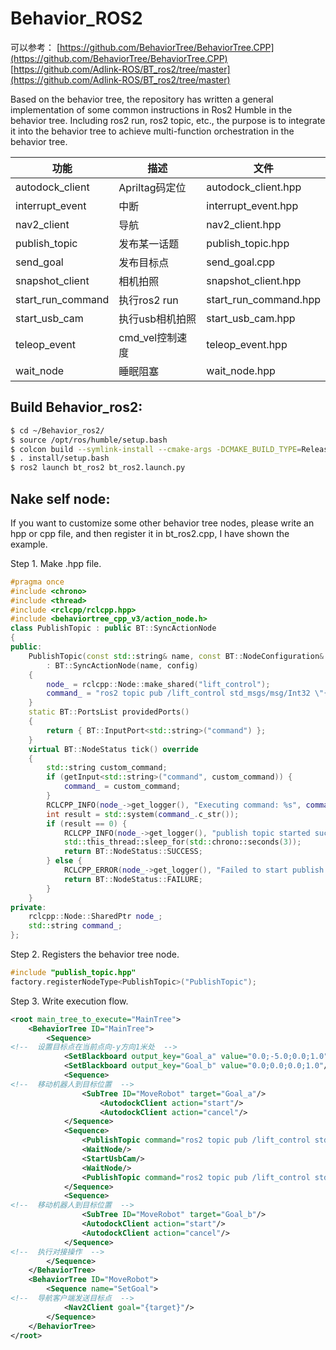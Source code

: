 # Behavior_ROS2
可以参考：
[https://github.com/BehaviorTree/BehaviorTree.CPP](https://github.com/BehaviorTree/BehaviorTree.CPP)
[https://github.com/Adlink-ROS/BT_ros2/tree/master](https://github.com/Adlink-ROS/BT_ros2/tree/master)

Based on the behavior tree, the repository has written a general implementation of some common instructions in Ros2 Humble in the behavior tree. Including ros2 run, ros2 topic, etc., the purpose is to integrate it into the behavior tree to achieve multi-function orchestration in the behavior tree.

| 功能 | 描述               | 文件   | 
|----------|--------------------|--------|
| autodock_client   | Apriltag码定位    | autodock_client.hpp   | 
| interrupt_event   | 中断    | interrupt_event.hpp   | 
| nav2_client   | 导航    | nav2_client.hpp   | 
| publish_topic   | 发布某一话题    | publish_topic.hpp   | 
| send_goal   | 发布目标点    | send_goal.cpp   | 
| snapshot_client   | 相机拍照    | snapshot_client.hpp   | 
| start_run_command   | 执行ros2 run    | start_run_command.hpp   | 
| start_usb_cam   | 执行usb相机拍照    | start_usb_cam.hpp   | 
| teleop_event   | cmd_vel控制速度    | teleop_event.hpp   | 
| wait_node   | 睡眠阻塞    | wait_node.hpp   | 

## Build Behavior_ros2:

```bash
$ cd ~/Behavior_ros2/
$ source /opt/ros/humble/setup.bash
$ colcon build --symlink-install --cmake-args -DCMAKE_BUILD_TYPE=Release
$ . install/setup.bash
$ ros2 launch bt_ros2 bt_ros2.launch.py
```
## Nake self node:
If you want to customize some other behavior tree nodes, please write an hpp or cpp file, and then register it in bt_ros2.cpp, I have shown the example.

Step 1. Make .hpp file.

```cpp
#pragma once
#include <chrono>
#include <thread>
#include <rclcpp/rclcpp.hpp>
#include <behaviortree_cpp_v3/action_node.h>
class PublishTopic : public BT::SyncActionNode
{
public:
    PublishTopic(const std::string& name, const BT::NodeConfiguration& config)
        : BT::SyncActionNode(name, config)
    {
        node_ = rclcpp::Node::make_shared("lift_control");
        command_ = "ros2 topic pub /lift_control std_msgs/msg/Int32 \"{data: 1}\" --rate 10 --times 20";
    }
    static BT::PortsList providedPorts()
    {
        return { BT::InputPort<std::string>("command") };
    }
    virtual BT::NodeStatus tick() override
    {
        std::string custom_command;
        if (getInput<std::string>("command", custom_command)) {
            command_ = custom_command;
        }
        RCLCPP_INFO(node_->get_logger(), "Executing command: %s", command_.c_str());
        int result = std::system(command_.c_str());
        if (result == 0) {
            RCLCPP_INFO(node_->get_logger(), "publish topic started successfully.");
            std::this_thread::sleep_for(std::chrono::seconds(3));
            return BT::NodeStatus::SUCCESS;
        } else {
            RCLCPP_ERROR(node_->get_logger(), "Failed to start publish topic: %s", command_.c_str());
            return BT::NodeStatus::FAILURE;
        }
    }
private:
    rclcpp::Node::SharedPtr node_;
    std::string command_;
};
```

Step 2. Registers the behavior tree node.
```cpp
#include "publish_topic.hpp"
factory.registerNodeType<PublishTopic>("PublishTopic");
```

Step 3. Write execution flow.
```xml
<root main_tree_to_execute="MainTree">
    <BehaviorTree ID="MainTree">
        <Sequence>
<!--  设置目标点在当前点向-y方向1米处  -->
            <SetBlackboard output_key="Goal_a" value="0.0;-5.0;0.0;1.0"/>
            <SetBlackboard output_key="Goal_b" value="0.0;0.0;0.0;1.0"/>
            <Sequence>
<!--  移动机器人到目标位置  -->
                <SubTree ID="MoveRobot" target="Goal_a"/>
                    <AutodockClient action="start"/>
                    <AutodockClient action="cancel"/>
            </Sequence>
            <Sequence>
                <PublishTopic command="ros2 topic pub /lift_control std_msgs/msg/Int32 '{data: 1}' --rate 10 --times 20"/>
                <WaitNode/>
                <StartUsbCam/>
                <WaitNode/>
                <PublishTopic command="ros2 topic pub /lift_control std_msgs/msg/Int32 '{data: 0}' --rate 10 --times 20"/>
            </Sequence>
            <Sequence>
<!--  移动机器人到目标位置  -->
                <SubTree ID="MoveRobot" target="Goal_b"/>
                <AutodockClient action="start"/>
                <AutodockClient action="cancel"/>
            </Sequence>
<!--  执行对接操作  -->
        </Sequence>
    </BehaviorTree>
    <BehaviorTree ID="MoveRobot">
        <Sequence name="SetGoal">
<!--  导航客户端发送目标点  -->
            <Nav2Client goal="{target}"/>
        </Sequence>
    </BehaviorTree>
</root>
```
